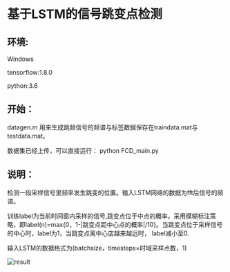 基于LSTM的信号跳变点检测
===================================
## 环境:
Windows

tensorflow:1.8.0

python:3.6

## 开始：
datagen.m 用来生成跳频信号的频谱与标签数据保存在traindata.mat与testdata.mat。

数据集已经上传，可以直接运行：
python FCD_main.py

## 说明：
检测一段采样信号里频率发生跳变的位置。输入LSTM网络的数据为fft后信号的频谱。

训练label为当前时间窗内采样的信号,跳变点位于中点的概率。采用模糊标注策略，即label(n)=max{0，1-|跳变点距中心点的概率|/10}。当跳变点位于采样信号的中心时，label为1，当跳变点离中心店越来越远时，
label减小至0.

输入LSTM的数据格式为(batchsize，timesteps=时域采样点数，1)

![result](https://github.com/Woshiwzl1997/Signal-Frequency-Change-Detection-Based-on-LSTM/blob/master/Figure_1.png)


